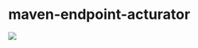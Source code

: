 # maven-endpoint-acturator
[![](https://jitpack.io/v/NiklasHoltmeyer/maven-endpoint-acturator.svg)](https://jitpack.io/#NiklasHoltmeyer/maven-endpoint-acturator)

